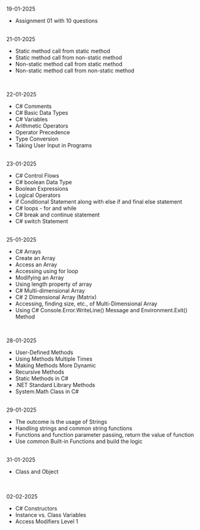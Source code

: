 19-01-2025
    <ul>
      <li>Assignment 01 with 10 questions</li>
    </ul>

<br/>
21-01-2025
    <ul>
      <li>Static method call from static method</li>
      <li>Static method call from non-static method</li>
      <li>Non-static method call from static method</li>
      <li>Non-static method call from non-static method</li>
    </ul>
  

<br/>

22-01-2025 
<ul>
  <li>C# Comments</li>
  <li>C# Basic Data Types</li>
  <li>C# Variables</li>
  <li>Arithmetic Operators</li>
  <li>Operator Precedence</li>
  <li>Type Conversion</li>
  <li>Taking User Input in Programs</li>
</ul>
<br/>
23-01-2025
<ul>
  <li>C# Control Flows</li>
  <li>C# boolean Data Type</li>
  <li>Boolean Expressions</li>
  <li>Logical Operators</li>
  <li>if Conditional Statement along with else if and final else statement</li>
  <li>C# loops - for and while</li>
  <li>C# break and continue statement</li>
  <li>C# switch Statement</li>
</ul>

<br/>
25-01-2025
<ul>
  <li>C# Arrays</li>
  <li>Create an Array</li>
  <li>Access an Array</li>
  <li>Accessing using for loop</li>
  <li>Modifying an Array</li>
  <li>Using length property of array</li>
  <li>C# Multi-dimensional Array</li>
  <li>C# 2 Dimensional Array (Matrix)</li>
  <li>Accessing, finding size, etc., of Multi-Dimensional Array</li>
  <li>Using C# Console.Error.WriteLine() Message and Environment.Exit() Method</li>
</ul>
<br/>

28-01-2025
<ul>
  <li>User-Defined Methods</li>
  <li>Using Methods Multiple Times</li>
  <li>Making Methods More Dynamic</li>
  <li>Recursive Methods</li>
  <li>Static Methods in C#</li>
  <li>.NET Standard Library Methods</li>
  <li>System.Math Class in C#</li>
</ul>
<br/>
29-01-2025
<ul>
  <li>The outcome is the usage of Strings</li>
  <li>Handling strings and common string functions</li>
  <li>Functions and function parameter passing, return the value of function</li>
  <li>Use common Built-in Functions and build the logic</li>
</ul>
<br/>
31-01-2025
<ul>
  <li>Class and Object</li>
</ul>
<br/>
<br/>
02-02-2025

<ul>
    <li>C# Constructors</li>
    <li>Instance vs. Class Variables</li>
    <li>Access Modifiers Level 1</li>
</ul>

